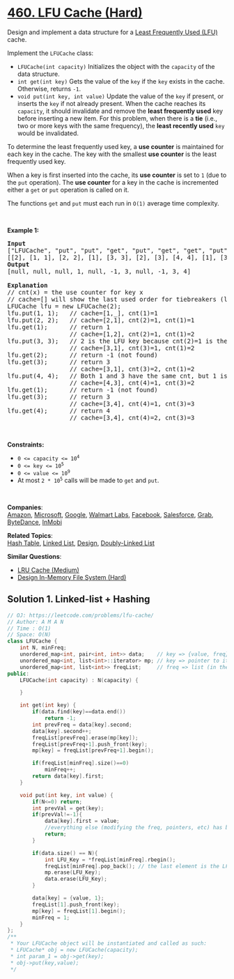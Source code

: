 # [460. LFU Cache (Hard)](https://leetcode.com/problems/lfu-cache/)

<p>Design and implement a data structure for a <a href="https://en.wikipedia.org/wiki/Least_frequently_used" target="_blank">Least Frequently Used (LFU)</a> cache.</p>

<p>Implement the <code>LFUCache</code> class:</p>

<ul>
	<li><code>LFUCache(int capacity)</code> Initializes the object with the <code>capacity</code> of the data structure.</li>
	<li><code>int get(int key)</code> Gets the value of the <code>key</code> if the <code>key</code> exists in the cache. Otherwise, returns <code>-1</code>.</li>
	<li><code>void put(int key, int value)</code> Update the value of the <code>key</code> if present, or inserts the <code>key</code> if not already present. When the cache reaches its <code>capacity</code>, it should invalidate and remove the <strong>least frequently used</strong> key before inserting a new item. For this problem, when there is a <strong>tie</strong> (i.e., two or more keys with the same frequency), the <strong>least recently used</strong> <code>key</code> would be invalidated.</li>
</ul>

<p>To determine the least frequently used key, a <strong>use counter</strong> is maintained for each key in the cache. The key with the smallest <strong>use counter</strong> is the least frequently used key.</p>

<p>When a key is first inserted into the cache, its <strong>use counter</strong> is set to <code>1</code> (due to the <code>put</code> operation). The <strong>use counter</strong> for a key in the cache is incremented either a <code>get</code> or <code>put</code> operation is called on it.</p>

<p>The functions&nbsp;<code data-stringify-type="code">get</code>&nbsp;and&nbsp;<code data-stringify-type="code">put</code>&nbsp;must each run in <code>O(1)</code> average time complexity.</p>

<p>&nbsp;</p>
<p><strong>Example 1:</strong></p>

<pre><strong>Input</strong>
["LFUCache", "put", "put", "get", "put", "get", "get", "put", "get", "get", "get"]
[[2], [1, 1], [2, 2], [1], [3, 3], [2], [3], [4, 4], [1], [3], [4]]
<strong>Output</strong>
[null, null, null, 1, null, -1, 3, null, -1, 3, 4]

<strong>Explanation</strong>
// cnt(x) = the use counter for key x
// cache=[] will show the last used order for tiebreakers (leftmost element is  most recent)
LFUCache lfu = new LFUCache(2);
lfu.put(1, 1);   // cache=[1,_], cnt(1)=1
lfu.put(2, 2);   // cache=[2,1], cnt(2)=1, cnt(1)=1
lfu.get(1);      // return 1
                 // cache=[1,2], cnt(2)=1, cnt(1)=2
lfu.put(3, 3);   // 2 is the LFU key because cnt(2)=1 is the smallest, invalidate 2.
&nbsp;                // cache=[3,1], cnt(3)=1, cnt(1)=2
lfu.get(2);      // return -1 (not found)
lfu.get(3);      // return 3
                 // cache=[3,1], cnt(3)=2, cnt(1)=2
lfu.put(4, 4);   // Both 1 and 3 have the same cnt, but 1 is LRU, invalidate 1.
                 // cache=[4,3], cnt(4)=1, cnt(3)=2
lfu.get(1);      // return -1 (not found)
lfu.get(3);      // return 3
                 // cache=[3,4], cnt(4)=1, cnt(3)=3
lfu.get(4);      // return 4
                 // cache=[3,4], cnt(4)=2, cnt(3)=3
</pre>

<p>&nbsp;</p>
<p><strong>Constraints:</strong></p>

<ul>
	<li><code>0 &lt;= capacity&nbsp;&lt;= 10<sup>4</sup></code></li>
	<li><code>0 &lt;= key &lt;= 10<sup>5</sup></code></li>
	<li><code>0 &lt;= value &lt;= 10<sup>9</sup></code></li>
	<li>At most <code>2 * 10<sup>5</sup></code>&nbsp;calls will be made to <code>get</code> and <code>put</code>.</li>
</ul>

<p>&nbsp;</p>
<span style="display: none;">&nbsp;</span>

**Companies**:  
[Amazon](https://leetcode.com/company/amazon), [Microsoft](https://leetcode.com/company/microsoft), [Google](https://leetcode.com/company/google), [Walmart Labs](https://leetcode.com/company/walmart-labs), [Facebook](https://leetcode.com/company/facebook), [Salesforce](https://leetcode.com/company/salesforce), [Grab](https://leetcode.com/company/grab), [ByteDance](https://leetcode.com/company/bytedance), [InMobi](https://leetcode.com/company/inmobi)

**Related Topics**:  
[Hash Table](https://leetcode.com/tag/hash-table/), [Linked List](https://leetcode.com/tag/linked-list/), [Design](https://leetcode.com/tag/design/), [Doubly-Linked List](https://leetcode.com/tag/doubly-linked-list/)

**Similar Questions**:
* [LRU Cache (Medium)](https://leetcode.com/problems/lru-cache/)
* [Design In-Memory File System (Hard)](https://leetcode.com/problems/design-in-memory-file-system/)

## Solution 1. Linked-list + Hashing

```cpp
// OJ: https://leetcode.com/problems/lfu-cache/
// Author: A M A N
// Time : O(1)
// Space: O(N)
class LFUCache {
    int N, minFreq;
    unordered_map<int, pair<int, int>> data;    // key => {value, freq}
    unordered_map<int, list<int>::iterator> mp; // key => pointer to its address
    unordered_map<int, list<int>> freqList;     // freq => list (in the order of Most Recently Used ---> Least Recently Used)
public:
    LFUCache(int capacity) : N(capacity) {

    }

    int get(int key) {
        if(data.find(key)==data.end()) 
            return -1;
        int prevFreq = data[key].second; 
        data[key].second++;
        freqList[prevFreq].erase(mp[key]);
        freqList[prevFreq+1].push_front(key);
        mp[key] = freqList[prevFreq+1].begin();

        if(freqList[minFreq].size()==0)
            minFreq++;
        return data[key].first; 
    }

    void put(int key, int value) {
        if(N<=0) return;
        int prevVal = get(key);
        if(prevVal!=-1){
            data[key].first = value;
            //everything else (modifying the freq, pointers, etc) has been already done by the `get` call
            return;           
        }

        if(data.size() == N){
            int LFU_Key = *freqList[minFreq].rbegin();
            freqList[minFreq].pop_back(); // the last element is the LFU and LRU
            mp.erase(LFU_Key);
            data.erase(LFU_Key);
        }

        data[key] = {value, 1};
        freqList[1].push_front(key);
        mp[key] = freqList[1].begin();
        minFreq = 1;
    }
};
/**
 * Your LFUCache object will be instantiated and called as such:
 * LFUCache* obj = new LFUCache(capacity);
 * int param_1 = obj->get(key);
 * obj->put(key,value);
 */
```